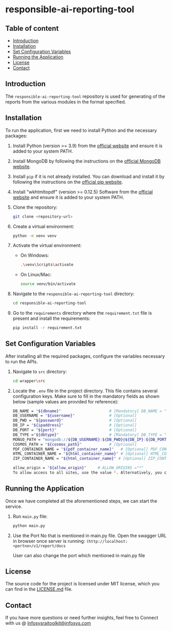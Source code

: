 # responsible-ai-reporting-tool

## Table of content
- [Introduction](#introduction)
- [Installation](#installation)
- [Set Configuration Variables](#set-configuration-variables)
- [Running the Application](#running-the-application)
- [License](#license)
- [Contact](#contact)



## Introduction
The `responsible-ai-reporting-tool` repository is used for generating of the reports from the various modules in the format specified.


## Installation
To run the application, first we need to install Python and the necessary packages:

1. Install Python (version >= 3.9) from the [official website](https://www.python.org/downloads/) and ensure it is added to your system PATH.

2. Install MongoDB by following the instructions on the [official MongoDB website](https://docs.mongodb.com/manual/installation/).

3. Install `pip` if it is not already installed. You can download and install it by following the instructions on the [official pip website](https://pip.pypa.io/en/stable/installation/).

4. Install "wkhtmltopdf" (version >= 0.12.5) Software  from the [official website](https://wkhtmltopdf.org/downloads.html) and ensure it is added to your system PATH.

5. Clone the repository:
    ```sh
    git clone <repository-url>
    ```

6. Create a virtual environment:
    ```sh
    python -m venv venv
    ```

7. Activate the virtual environment:
    - On Windows:
        ```sh
        .\venv\Scripts\activate
         ```
    - On Linux/Mac:
        ```sh
        source venv/bin/activate

8. Navigate to the `responsible-ai-reporting-tool` directory:
    ```sh
    cd responsible-ai-reporting-tool
    ```

9. Go to the `requirements` directory where the `requirement.txt` file is present and install the requirements:
    ```sh
    pip install -r requirement.txt
    ```
## Set Configuration Variables

After installing all the required packages, configure the variables necessary to run the APIs.

1. Navigate to `src` directory:
    ```sh
    cd wrapper\src
    ```

2. Locate the `.env` file in the project directory. This file contains several configuration keys. Make sure to fill in the mandatory fields as shown below (sample values are provided for reference):

    ```sh
    DB_NAME = "${dbname}"                     # [Mandatory] DB_NAME = "raibackend"
    DB_USERNAME = "${username}"               # [Optional]
    DB_PWD = "${password}"                    # [Optional]
    DB_IP = "${ipaddress}"                    # [Optional]
    DB_PORT = "${port}"                       # [Optional]
    DB_TYPE ="${dbtype}"                      # [Mandatory] DB_TYPE = "mongo"
    MONGO_PATH = "mongodb://${DB_USERNAME}:${DB_PWD}@${DB_IP}:${DB_PORT}/"    # [Mandatory] MONGO_PATH = "mongodb://localhost:27017/"
    COSMOS_PATH = "${cosmos_path}"            # [Optional]
    PDF_CONTAINER_NAME = "${pdf_container_name}"   # [Optional] PDF_CONTAINER_NAME = "rai-pdf-reports"
    HTML_CONTAINER_NAME = "${html_container_name}" # [Optional] HTML_CONTAINER_NAME = "rai-html-reports"
    ZIP_CONTAINER_NAME = "${html_container_name}" # [Optional] ZIP_CONTAINER_NAME = "rai-zip-files"
    ```
    ```sh
    allow_origin = "${allow_origin}"     # ALLOW_ORIGINS ="*"       
    To allow access to all sites, use the value *. Alternatively, you can specify a list of sites that should have access.
    ```

## Running the Application
Once we have completed all the aforementioned steps, we can start the service.

1. Run `main.py` file:
    ```sh
    python main.py
    ```

2. Use the Port No that is mentioned in main.py file. Open the swagger URL in browser once server is running: 
   `(http://localhost:<portno>/v1/report/docs`

    User can also change the port which mentioned in main.py file


## License
The source code for the project is licensed under MIT license, which you can find in the [LICENSE.md](LICENSE.md) file.


## Contact
If you have more questions or need further insights, feel free to Connect with us @ Infosysraitoolkit@infosys.com
 
